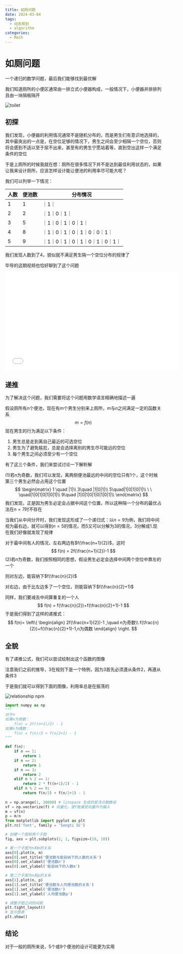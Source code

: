 ```yaml
---
title: 如厕问题
date: 2024-03-04
tags: 
  - 动态规划
  - algorithm
categories: 
  - Math
---
```


# 如厕问题

一个递归的数学问题，最后我们能够找到最优解

<!-- more -->

我们知道厕所的小便区通常由一排立式小便器构成，一般情况下，小便器并排排列且由一块隔板隔开

![toilet](https://mdstore.oss-cn-beijing.aliyuncs.com/markdown/toilet.png)

## 初探

我们发现，小便器的利用情况通常不是随机分布的，而是男生们有意识地选择的，其中最突出的一点是，在空位足够的情况下，男生之间会至少相隔一个空位，否则将会感到不适以至于尿不出来，甚至有的男生宁愿站着等，直到空出这样一个满足条件的空位

于是上厕所的时候我就在想：厕所在很多情况下并不是达到最佳利用状态的，如果让我来设计厕所，应该怎样设计能让便池的利用率尽可能大呢？

我们可以列举一下情况：

| 人数 | 便池数 | 分布情况                      |
| ---- | ------ | ----------------------------- |
| 1    | 1      | ｜1｜                         |
| 2    | 2      | ｜1｜0｜1｜                   |
| 3    | 5      | ｜1｜0｜1｜0｜1｜             |
| 4    | 8      | ｜1｜0｜1｜0｜1｜0｜0｜1｜    |
| 5    | 9      | ｜1｜0｜1｜0｜1｜0｜1｜0｜1｜ |

我们发现人数到了4，貌似就不满足男生隔一个空位分布的规律了

毕导的这期视频也恰好聊到了这个问题

<center><iframe width="560" height="315" src="//player.bilibili.com/player.html?aid=926593567&bvid=BV1RT4y1j7pP&cid=218140360&p=1&autoplay=0&muted=true" scrolling="no" border="0" frameborder="no" framespacing="0" allowfullscreen="true"> </iframe></center>

## 递推

为了解决这个问题，我们需要将这个问题用数学语言精确地描述一遍

假设厕所有$n$个便池，现在有$m$个男生分别来上厕所，$m$与$n$之间满足一定的函数关系
$$
m = f(n)
$$
现在男生的行为满足以下条件：

1. 男生总是走到离自己最近的可选空位
2. 男生为了避免尴尬，总是会选择离别的男生尽可能远的空位
3. 每个男生之间必须至少有一个空位

有了这三个条件，我们来尝试讨论一下解析解

(1)若$n$为奇数，我们可以发现，离两侧便池最远的中间的空位只有1个，这个时候第三个男生必然会占用这个位置
$$
\begin{matrix}
1 \quad |1|\\
3\quad |1|0|1|\\
5\quad|1|0|1|0|1|\\
\ \ \quad|1|0|1|0|1|0|1|\\
9\quad |1|0|1|0|1|0|1|0|1|\\
\end{matrix}
$$
我们发现，正是因为男生必定会占据中间这个位置，所以这种隔一个分布的最优占法在$n=7$时不存在

当我们从中间分开时，我们发现这形成了一个递归式：以$n=9$为例，我们将中间视为最右边，就可以得到$n=5$的情况，而5又可以分解为3的情况，3分解成1.现在我们好像就发现了规律

对于最中间有人的情况，左右两边有$f(\frac{n+1}{2})$，这时
$$
f(n) = 2f(\frac{n+1}{2})-1
$$
(2)若$n$为奇数，我们按照相同的思想，假设男生必定会选择中间两个空位中靠左的一个

则对左边，能容纳下$f(\frac{n}{2})$

对右边，由于比左边多了一个空位，则能容纳下$f(\frac{n}{2}+1)$

同样，我们要减去中间算重复的一个人
$$
f(n) = f(\frac{n}{2})+f(\frac{n}{2}+1)-1
$$
于是我们得到了这样的递推式：
$$
f(n)=
\left\{
\begin{align}
2f(\frac{n+1}{2})-1  ,\quad n为奇数\\
f(\frac{n}{2})+f(\frac{n}{2}+1)-1,n为偶数
\end{align}
\right.
$$

## 全貌

有了递推公式，我们可以尝试绘制出这个函数的图像

注意我们之前的推导，3在规则下是一个特例，因为3首先必须遵从条件2，再遵从条件3

于是我们就可以得到下面的图像，利用率总是在振荡的

![relationship npm](https://mdstore.oss-cn-beijing.aliyuncs.com/markdown/relationship%20npm.png)

```python
import numpy as np
"""
对于n
如果n为奇数：
    f(n) = 2f((n+1)/2) - 1
如果n为偶数：
    f(n) = f(n)/2 + f(n/2+1) - 1
"""

def f(n):
    if n == 1:
        return 1
    if n == 2:
        return 1
    if n == 3:
        return 2
    elif n % 2 == 1:
        return 2 * f((n+1)/2) - 1
    elif n % 2 == 0:
        return f(n/2) + f(n/2+1) - 1
    
n = np.arange(1, 10000) # linspace 生成的是浮点数数组
vf = np.vectorize(f) # 向量化，使f能接受向量作为输入
m = vf(n)
p = m/n
from matplotlib import pyplot as plt
plt.rc('font', family = 'Songti SC')

# 创建一个图和两个子图
fig, axs = plt.subplots(2, 1, figsize=(10, 10))

# 第一个子图为n和m的关系
axs[0].plot(n, m)
axs[0].set_title('便池数与能容纳下的人数的关系')
axs[0].set_xlabel('便池数n')
axs[0].set_ylabel('能容纳下的人数m')

# 第二个子图为n和p的关系
axs[1].plot(n, p)
axs[1].set_title('便池数与人均便池数的关系')
axs[1].set_xlabel('便池数n')
axs[1].set_ylabel('人均便池数p')

# 调整子图之间的间距
plt.tight_layout()
# 显示图表
plt.show()
```

## 结论

对于一般的厕所来说，5个或9个便池的设计可能更为实用
